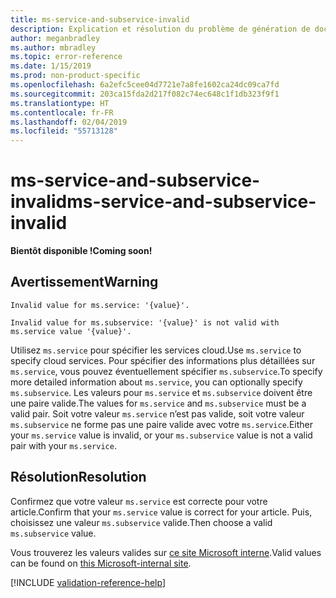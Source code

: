 ```yaml
---
title: ms-service-and-subservice-invalid
description: Explication et résolution du problème de génération de documents ms-service-and-subservice-invalid
author: meganbradley
ms.author: mbradley
ms.topic: error-reference
ms.date: 1/15/2019
ms.prod: non-product-specific
ms.openlocfilehash: 6a2efc5cee04d7721e7a8fe1602ca24dc09ca7fd
ms.sourcegitcommit: 203ca15fda2d217f082c74ec648c1f1db323f9f1
ms.translationtype: HT
ms.contentlocale: fr-FR
ms.lasthandoff: 02/04/2019
ms.locfileid: "55713128"
---
```

# <a name="ms-service-and-subservice-invalid"></a><span data-ttu-id="ef5ef-103">ms-service-and-subservice-invalid</span><span class="sxs-lookup"><span data-stu-id="ef5ef-103">ms-service-and-subservice-invalid</span></span>

<span data-ttu-id="ef5ef-104">**Bientôt disponible !**</span><span class="sxs-lookup"><span data-stu-id="ef5ef-104">**Coming soon!**</span></span>

## <a name="warning"></a><span data-ttu-id="ef5ef-105">Avertissement</span><span class="sxs-lookup"><span data-stu-id="ef5ef-105">Warning</span></span>

`Invalid value for ms.service: '{value}'.`

`Invalid value for ms.subservice: '{value}' is not valid with ms.service value '{value}'.`

<span data-ttu-id="ef5ef-106">Utilisez `ms.service` pour spécifier les services cloud.</span><span class="sxs-lookup"><span data-stu-id="ef5ef-106">Use `ms.service` to specify cloud services.</span></span> <span data-ttu-id="ef5ef-107">Pour spécifier des informations plus détaillées sur `ms.service`, vous pouvez éventuellement spécifier `ms.subservice`.</span><span class="sxs-lookup"><span data-stu-id="ef5ef-107">To specify more detailed information about `ms.service`, you can optionally specify `ms.subservice`.</span></span> <span data-ttu-id="ef5ef-108">Les valeurs pour `ms.service` et `ms.subservice` doivent être une paire valide.</span><span class="sxs-lookup"><span data-stu-id="ef5ef-108">The values for `ms.service` and `ms.subservice` must be a valid pair.</span></span> <span data-ttu-id="ef5ef-109">Soit votre valeur `ms.service` n’est pas valide, soit votre valeur `ms.subservice` ne forme pas une paire valide avec votre `ms.service`.</span><span class="sxs-lookup"><span data-stu-id="ef5ef-109">Either your `ms.service` value is invalid, or your `ms.subservice` value is not a valid pair with your `ms.service`.</span></span>

## <a name="resolution"></a><span data-ttu-id="ef5ef-110">Résolution</span><span class="sxs-lookup"><span data-stu-id="ef5ef-110">Resolution</span></span>

<span data-ttu-id="ef5ef-111">Confirmez que votre valeur `ms.service` est correcte pour votre article.</span><span class="sxs-lookup"><span data-stu-id="ef5ef-111">Confirm that your `ms.service` value is correct for your article.</span></span> <span data-ttu-id="ef5ef-112">Puis, choisissez une valeur `ms.subservice` valide.</span><span class="sxs-lookup"><span data-stu-id="ef5ef-112">Then choose a valid `ms.subservice` value.</span></span>

<span data-ttu-id="ef5ef-113">Vous trouverez les valeurs valides sur [ce site Microsoft interne](https://docsmetadatatool.azurewebsites.net/whitelists).</span><span class="sxs-lookup"><span data-stu-id="ef5ef-113">Valid values can be found on [this Microsoft-internal site](https://docsmetadatatool.azurewebsites.net/whitelists).</span></span>

<!--make sure to add this file to your includes folder and verify the path-->
[!INCLUDE [validation-reference-help](includes/validation-reference-help.md)]
